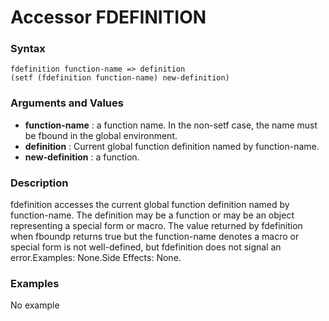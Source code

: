 <!-- Generated on 05/10/2020 by https://github.com/anto2oo/clhs-evolved -->

# Accessor FDEFINITION

### Syntax
`fdefinition function-name => definition`  
`(setf (fdefinition function-name) new-definition)`  


### Arguments and Values
- **function-name** : a function name.  In the non-setf case, the name must be fbound in the global environment.   
- **definition** : Current global function definition named by function-name.   
- **new-definition** : a function.   


### Description
fdefinition accesses the current global function definition named by function-name. The definition may be a function or may be an object representing a special form or macro.  The value returned by fdefinition when fboundp returns true but the function-name denotes a macro or special form is not well-defined, but fdefinition does not signal an error.Examples: None.Side Effects: None.



### Examples
No example  
